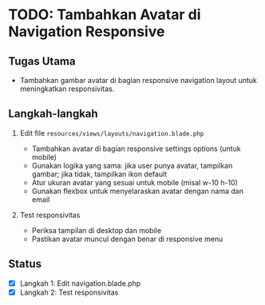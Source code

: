 # TODO: Tambahkan Avatar di Navigation Responsive

## Tugas Utama
- Tambahkan gambar avatar di bagian responsive navigation layout untuk meningkatkan responsivitas.

## Langkah-langkah
1. Edit file `resources/views/layouts/navigation.blade.php`
   - Tambahkan avatar di bagian responsive settings options (untuk mobile)
   - Gunakan logika yang sama: jika user punya avatar, tampilkan gambar; jika tidak, tampilkan ikon default
   - Atur ukuran avatar yang sesuai untuk mobile (misal w-10 h-10)
   - Gunakan flexbox untuk menyelaraskan avatar dengan nama dan email

2. Test responsivitas
   - Periksa tampilan di desktop dan mobile
   - Pastikan avatar muncul dengan benar di responsive menu

## Status
- [x] Langkah 1: Edit navigation.blade.php
- [x] Langkah 2: Test responsivitas
